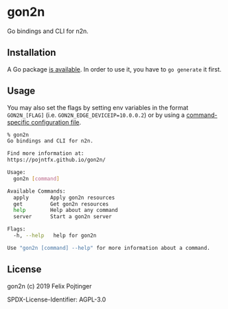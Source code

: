 # gon2n

Go bindings and CLI for n2n.

## Installation

A Go package [is available](https://godoc.org/github.com/pojntfx/gon2n). In order to use it, you have to `go generate` it first.

## Usage

You may also set the flags by setting env variables in the format `GON2N_[FLAG]` (i.e. `GON2N_EDGE_DEVICEIP=10.0.0.2`) or by using a [command-specific configuration file](examples/edge.yaml).

```bash
% gon2n
Go bindings and CLI for n2n.

Find more information at:
https://pojntfx.github.io/gon2n/

Usage:
  gon2n [command]

Available Commands:
  apply       Apply gon2n resources
  get         Get gon2n resources
  help        Help about any command
  server      Start a gon2n server

Flags:
  -h, --help   help for gon2n

Use "gon2n [command] --help" for more information about a command.
```

## License

gon2n (c) 2019 Felix Pojtinger

SPDX-License-Identifier: AGPL-3.0
